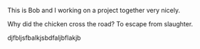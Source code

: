 This is Bob and I working on a project together very nicely.

Why did the chicken cross the road?
To escape from slaughter.


djfbljsfbalkjsbdfaljbflakjb